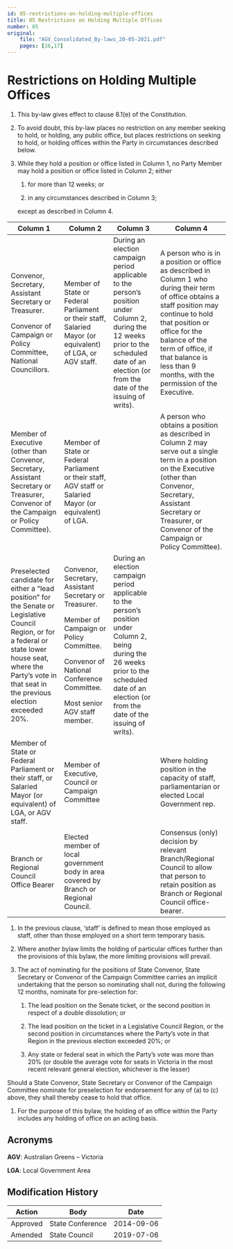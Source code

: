 ```yaml
---
id: 05-restrictions-on-holding-multiple-offices
title: 05 Restrictions on Holding Multiple Offices
number: 05
original:
    file: "AGV_Consolidated_By-laws_20-05-2021.pdf"
    pages: [16,17]
---
```

# Restrictions on Holding Multiple Offices

1.  This by-law gives effect to clause 8.1(e) of the Constitution.

2.  To avoid doubt, this by-law places no restriction on any member
    seeking to hold, or holding, any public office, but places
    restrictions on seeking to hold, or holding offices within the Party
    in circumstances described below.

3.  While they hold a position or office listed in Column 1, no Party
    Member may hold a position or office listed in Column 2; either

    1.  for more than 12 weeks; or

    2.  in any circumstances described in Column 3;

    except as described in Column 4.

<table>
<colgroup>
<col style={{width: "24%"}} />
<col style={{width: "25%"}} />
<col style={{width: "25%"}} />
<col style={{width: "25%"}} />
</colgroup>
<thead>
<tr className="header">
<th>Column 1</th>
<th>Column 2</th>
<th>Column 3</th>
<th>Column 4</th>
</tr>
</thead>
<tbody>
<tr className="odd">
<td><p>Convenor, Secretary, Assistant Secretary or Treasurer.</p>
<p>Convenor of Campaign or Policy Committee, National Councillors.</p></td>
<td>Member of State or Federal Parliament or their staff, Salaried Mayor (or equivalent) of LGA, or AGV staff.</td>
<td>During an election campaign period applicable to the person’s position under Column 2, during the 12 weeks prior to the scheduled date of an election (or from the date of the issuing of writs).</td>
<td>A person who is in a position or office as described in Column 1 who during their term of office obtains a staff position may continue to hold that position or office for the balance of the term of office, if that balance is less than 9 months, with the permission of the Executive.</td>
</tr>
<tr className="even">
<td>Member of Executive (other than Convenor, Secretary, Assistant Secretary or Treasurer, Convenor of the Campaign or Policy Committee).</td>
<td>Member of State or Federal Parliament or their staff, AGV staff or Salaried Mayor (or equivalent) of LGA.</td>
<td></td>
<td>A person who obtains a position as described in Column 2 may serve out a single term in a position on the Executive (other than Convenor, Secretary, Assistant Secretary or Treasurer, or Convenor of the Campaign or Policy Committee).</td>
</tr>
<tr className="odd">
<td>Preselected candidate for either a “lead position” for the Senate or Legislative Council Region, or for a federal or state lower house seat, where the Party’s vote in that seat in the previous election exceeded 20%.</td>
<td><p>Convenor, Secretary, Assistant Secretary or Treasurer.</p>
<p>Member of Campaign or Policy Committee.</p>
<p>Convenor of National Conference Committee.</p>
<p>Most senior AGV staff member.</p></td>
<td>During an election campaign period applicable to the person’s position under Column 2, being during the 26 weeks prior to the scheduled date of an election (or from the date of the issuing of writs).</td>
<td></td>
</tr>
<tr className="even">
<td>Member of State or Federal Parliament or their staff, or Salaried Mayor (or equivalent) of LGA, or AGV staff.</td>
<td>Member of Executive, Council or Campaign Committee</td>
<td></td>
<td>Where holding position in the capacity of staff, parliamentarian or elected Local Government rep.</td>
</tr>
<tr className="odd">
<td>Branch or Regional Council Office Bearer</td>
<td>Elected member of local government body in area covered by Branch or Regional Council.</td>
<td></td>
<td>Consensus (only) decision by relevant Branch/Regional Council to allow that person to retain position as Branch or Regional Council office-bearer.</td>
</tr>
</tbody>
</table>

1.  In the previous clause, ‘staff’ is defined to mean those employed as
    staff, other than those employed on a short term temporary basis.

2.  Where another bylaw limits the holding of particular offices further
    than the provisions of this bylaw, the more limiting provisions will
    prevail.

3.  The act of nominating for the positions of State Convenor, State
    Secretary or Convenor of the Campaign Committee carries an implicit
    undertaking that the person so nominating shall not, during the
    following 12 months, nominate for pre-selection for:

    1.  The lead position on the Senate ticket, or the second position
        in respect of a double dissolution; or

    2.  The lead position on the ticket in a Legislative Council Region,
        or the second position in circumstances where the Party’s vote
        in that Region in the previous election exceeded 20%; or

    3.  Any state or federal seat in which the Party’s vote was more
        than 20% (or double the average vote for seats in Victoria in
        the most recent relevant general election, whichever is the
        lesser)

Should a State Convenor, State Secretary or Convenor of the Campaign
Committee nominate for preselection for endorsement for any of (a) to
(c) above, they shall thereby cease to hold that office.

1.  For the purpose of this bylaw, the holding of an office within the
    Party includes any holding of office on an acting basis.

## Acronyms

**AGV**: Australian Greens – Victoria

**LGA**: Local Government Area


## Modification History

<table>
<colgroup>
<col style={{width: "27%"}} />
<col style={{width: "36%"}} />
<col style={{width: "36%"}} />
</colgroup>
<thead>
<tr className="header">
<th><strong>Action</strong></th>
<th><strong>Body</strong></th>
<th><strong>Date</strong></th>
</tr>
</thead>
<tbody>
<tr className="odd">
<td>Approved</td>
<td>State Conference</td>
<td>2014-09-06</td>
</tr>
<tr className="even">
<td>Amended</td>
<td>State Council</td>
<td>2019-07-06</td>
</tr>
</tbody>
</table>